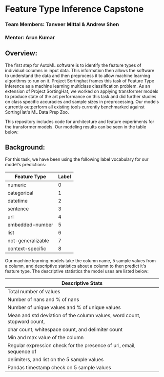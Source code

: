 # Feature Type Inference Capstone

### Team Members: Tanveer Mittal & Andrew Shen
### Mentor: Arun Kumar

## Overview:

The first step for AutoML software is to identify the feature types of individual columns in input data. This information then allows the software to understand the data and then preprocess it to allow machine learning algorithms to run on it. Project Sortinghat frames this task of Feature Type Inference as a machine learning multiclass classification problem. As an extension of Project SortingHat, we worked on applying transformer models to produce state of the art performance on this task and did further studies on class specific accuracies and sample sizes in preprocessing. Our models currently outperform all existing tools currently benchmarked against SortingHat's ML Data Prep Zoo.

This repository includes code for architecture and feature experiments for the transformer models. Our modeling results can be seen in the table below:


## Background:

For this task, we have been using the following label vocabulary for our model's predictions:

| Feature Type      | Label |
|-------------------|-------|
| numeric           | 0     |
| categorical       | 1     |
| datetime          | 2     |
| sentence          | 3     |
| url               | 4     |
| embedded-number   | 5     |
| list              | 6     |
| not-generalizable | 7     |
| context-specific  | 8     |

Our machine learning models take the column name, 5 sample values from a column, and descriptive statistics about a column to then predict it's feature type. The descriptive statistics the model uses are listed below:

| Descriptive Stats                                                        |
|--------------------------------------------------------------------------|
| Total number of values                                                   |
| Number of nans and % of nans                                             |
| Number of unique values and % of unique values                           |
| Mean and std deviation of the column values, word count, stopword count, |
| char count, whitespace count, and delimiter count                        |
| Min and max value of the column                                          |
| Regular expression check for the presence of url, email, sequence of     |
| delimiters, and list on the 5 sample values                              |
| Pandas timestamp check on 5 sample values                                |